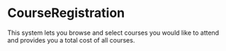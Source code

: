 # CourseRegistration
This system lets you browse and select courses you would like to attend and provides you a total cost of all courses.
